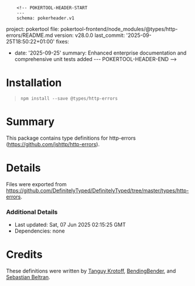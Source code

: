         <!-- POKERTOOL-HEADER-START
        ---
        schema: pokerheader.v1
project: pokertool
file: pokertool-frontend/node_modules/@types/http-errors/README.md
version: v28.0.0
last_commit: '2025-09-25T18:50:22+01:00'
fixes:
- date: '2025-09-25'
  summary: Enhanced enterprise documentation and comprehensive unit tests added
        ---
        POKERTOOL-HEADER-END -->
# Installation
> `npm install --save @types/http-errors`

# Summary
This package contains type definitions for http-errors (https://github.com/jshttp/http-errors).

# Details
Files were exported from https://github.com/DefinitelyTyped/DefinitelyTyped/tree/master/types/http-errors.

### Additional Details
 * Last updated: Sat, 07 Jun 2025 02:15:25 GMT
 * Dependencies: none

# Credits
These definitions were written by [Tanguy Krotoff](https://github.com/tkrotoff), [BendingBender](https://github.com/BendingBender), and [Sebastian Beltran](https://github.com/bjohansebas).
